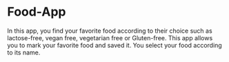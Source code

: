 # Food-App
In this app, you find your favorite food according to their choice such as lactose-free, vegan free, vegetarian free or Gluten-free. This app allows you to mark your favorite food and saved it. You select your food according to its name.
